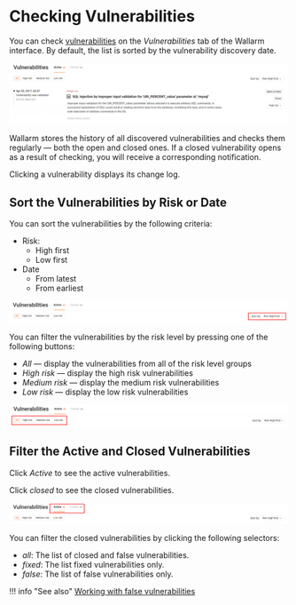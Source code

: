[link-false-vulns]:     false-vuln.md

[img-check-vulns]:      ../../../../images/en/user-guides/cloud-ui/vulnerabilities/check-vuln.png
[img-sort-vulns]:       ../../../../images/en/user-guides/cloud-ui/vulnerabilities/sort-vulns.png
[img-filter-vulns]:     ../../../../images/en/user-guides/cloud-ui/vulnerabilities/filter-vulns.png
[img-switch-vulns]:     ../../../../images/en/user-guides/cloud-ui/vulnerabilities/switch-tab-status.png

[glossary-vulnerability]:       ../../../glossary-en.md#vulnerability

# Checking Vulnerabilities

You can check [vulnerabilities][glossary-vulnerability] on the *Vulnerabilities* tab of the Wallarm interface.
By default, the list is sorted by the vulnerability discovery date.

![Vulnerabilities tab][img-check-vulns]

Wallarm stores the history of all discovered vulnerabilities and checks them regularly&nbsp;— both the open and closed ones. If a closed vulnerability opens as a result of checking, you will receive a corresponding notification.

Clicking a vulnerability displays its change log.

## Sort the Vulnerabilities by Risk or Date

You can sort the vulnerabilities by the following criteria:
*   Risk:
    *   High first
    *   Low first
*   Date
    *   From latest
    *   From earliest

![Sorting the vulnerabilities][img-sort-vulns]

You can filter the vulnerabilities by the risk level by pressing one of the following buttons:
*   *All* — display the vulnerabilities from all of the risk level groups
*   *High risk* — display the high risk vulnerabilities
*   *Medium risk* — display the medium risk vulnerabilities
*   *Low risk* — display the low risk vulnerabilities

![Filtering the vulnerabilities][img-filter-vulns]

## Filter the Active and Closed Vulnerabilities

Click *Active* to see the active vulnerabilities.

Click *closed* to see the closed vulnerabilities.

![Tabs to filter vulnerabilities][img-switch-vulns]

You can filter the closed vulnerabilities by clicking the following selectors:

* *all*: The list of closed and false vulnerabilities.
* *fixed*: The list fixed vulnerabilities only.
* *false*: The list of false vulnerabilities only.

!!! info "See also"
    [Working with false vulnerabilities][link-false-vulns]
